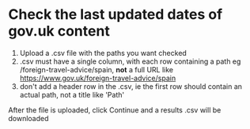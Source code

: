 # Check the last updated dates of gov.uk content

1. Upload a .csv file with the paths you want checked
2. .csv must have a single column, with each row containing a path eg /foreign-travel-advice/spain, <strong>not</strong> a full URL like https://www.gov.uk/foreign-travel-advice/spain
3. don't add a header row in the .csv, ie the first row should contain an actual path, not a title like 'Path'

After the file is uploaded, click Continue and a results .csv will be downloaded

